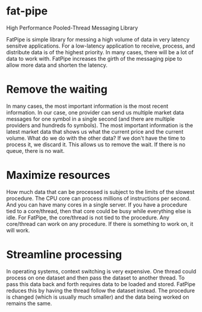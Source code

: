 # fat-pipe
High Performance Pooled-Thread Messaging Library

FatPipe is simple library for messing a high volume of data in very latency sensitve applications.   For a low-latency application to receive, process, and distribute data is of the highest priority.  In many cases, there will be a lot of data to work with. FatPipe increases the girth of the messaging pipe to allow more data and shorten the latency.

# Remove the waiting
In many cases, the most important information is the most recent information.  In our case, one provider can send us multiple market data messages for one symbol in a single second (and there are multiple providers and hundreds fo symbols).  The most important information is the latest market data that shows us what the current price and the current volume.  What do we do with the other data?  If we don't have the time to process it, we discard it.  This allows us to remove the wait.  If there is no queue, there is no wait.

# Maximize resources
How much data that can be processed is subject to the limits of the slowest procedure.  The CPU core can process millions of instructions per second.  And you can have many cores in a single server.  If you have a procedure tied to a core/thread, then that core could be busy while everything else is idle.  For FatPipe, the core/thread is not tied to the procedure.  Any core/thread can work on any procedure.  If there is something to work on, it will work.

# Streamline processing
In operating systems, context switching is very expensive.  One thread could process on one dataset and then pass the dataset to another thread.  To pass this data back and forth requires data to be loaded and stored.  FatPipe reduces this by having the thread follow the dataset instead.  The procedure is changed (which is usually much smaller) and the data being worked on remains the same.
